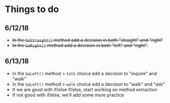 # Things to do
## 6/12/18
- ~~In the `GoStraight()` method add a decision in both "straight" and "right"~~
- ~~In the `GoRight()` method add a decision in both "left" and "right".~~

## 6/13/18 
- In the `GoLeft()` method  > `talk` choice add a decision to "inquire" and "walk"
- In the `GoLeft()` method  > `walk` choice add a decision to "walk" and "ask"
- If we are good with if/else if/else, start working on method extraction
- If not good with if/else, we'll add some more practice
